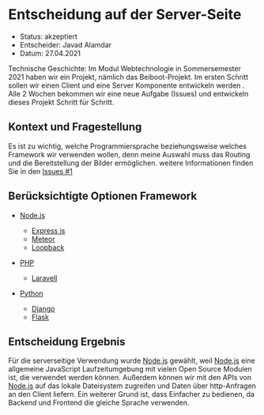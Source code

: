 # Entscheidung auf der Server-Seite
* Status: akzeptiert 
* Entscheider: Javad Alamdar 
* Datum: 27.04.2021

Technische Geschichte: Im Modul Webtechnologie in Sommersemester 2021 haben wir ein Projekt, nämlich das Beiboot-Projekt. Im ersten Schritt sollen wir einen Client und eine Server Komponente entwickeln werden . Alle 2 Wochen bekommen wir eine neue Aufgabe (Issues) und entwickeln dieses Projekt Schritt für Schritt.

## Kontext und Fragestellung

Es ist zu wichtig, welche Programmiersprache beziehungsweise welches Framework wir verwenden wollen, denn meine Auswahl muss das Routing und die Bereitstellung der Bilder ermöglichen. weitere Informationen finden Sie in den [Issues #1](https://github.com/mi-classroom/mi-master-wt-beiboot-2021/issues/1)


## Berücksichtigte Optionen Framework

* [Node.js](https://nodejs.org/en/)
  * [Express js](https://expressjs.com/de/) 
  * [Meteor](https://www.meteor.com/)
  * [Loopback](https://loopback.io/)

* [PHP](https://www.php.net/)
  * [Laravell](https://laravel.com/)

* [Python](https://www.python.org/)
  * [Django](https://www.djangoproject.com/)
  * [Flask](https://flask.palletsprojects.com/en/1.1.x/)

## Entscheidung Ergebnis

Für die serverseitige Verwendung wurde [Node.js](https://nodejs.org/en/) gewählt, weil [Node.js](https://nodejs.org/en/) eine allgemeine JavaScript Laufzeitumgebung mit vielen Open Source Modulen ist, die verwendet werden können. Außerdem können wir mit den APIs von [Node.js](https://nodejs.org/en/) auf das lokale Dateisystem zugreifen und Daten über http-Anfragen an den Client liefern. Ein weiterer Grund ist, dass Einfacher zu bedienen, da Backend und Frontend die gleiche Sprache verwenden.
